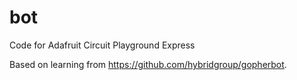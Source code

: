 # bot
Code for Adafruit Circuit Playground Express

Based on learning from https://github.com/hybridgroup/gopherbot.
